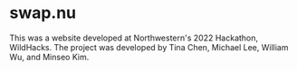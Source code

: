 # swap.nu

This was a website developed at Northwestern's 2022 Hackathon, WildHacks.
The project was developed by Tina Chen, Michael Lee, William Wu, and Minseo Kim.
